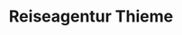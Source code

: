 ---
title: "Reiseagentur Thieme"
url: /langenleuba-niederhain/reiseagentur-thieme/
shop: Reisebüro
---
